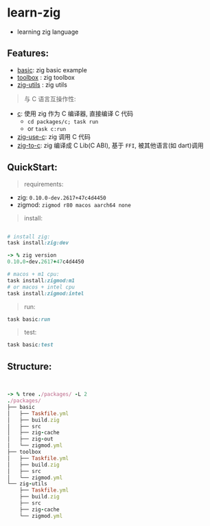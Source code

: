 # learn-zig

- learning zig language

## Features:

- [basic](./packages/basic/): zig basic example
- [toolbox](./packages/toolbox/) : zig toolbox
- [zig-utils](./packages/zig-utils/) : zig utils

> 与 C 语言互操作性:

- [c](./packages/c/src/main.c): 使用 zig 作为 C 编译器, 直接编译 C 代码
  - `cd packages/c; task run`
  - or `task c:run`
- [zig-use-c](./packages/zig-use-c/src/main.zig): zig 调用 C 代码
- [zig-to-c](./packages/zig-to-c/src/main.zig): zig 编译成 C Lib(C ABI), 基于 `FFI`, 被其他语言(如 dart)调用

## QuickStart:

> requirements:

- zig: `0.10.0-dev.2617+47c4d4450`
- zigmod: `zigmod r80 macos aarch64 none`

> install:

```ruby

# install zig:
task install:zig:dev

-> % zig version
0.10.0-dev.2617+47c4d4450

# macos + m1 cpu:
task install:zigmod:m1
# or macos + intel cpu
task install:zigmod:intel


```

> run:

```ruby
task basic:run
```

> test:

```ruby
task basic:test
```

## Structure:

```ruby


-> % tree ./packages/ -L 2
./packages/
├── basic
│   ├── Taskfile.yml
│   ├── build.zig
│   ├── src
│   ├── zig-cache
│   ├── zig-out
│   └── zigmod.yml
├── toolbox
│   ├── Taskfile.yml
│   ├── build.zig
│   ├── src
│   └── zigmod.yml
└── zig-utils
    ├── Taskfile.yml
    ├── build.zig
    ├── src
    ├── zig-cache
    └── zigmod.yml



```
